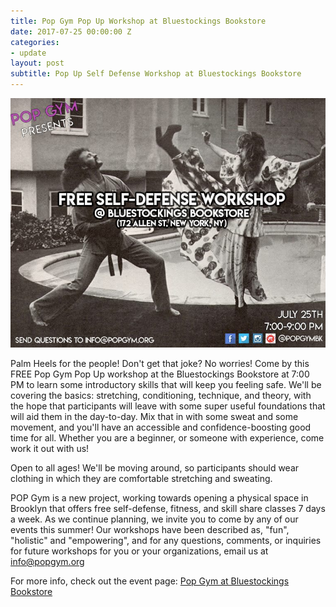 ```yaml
---
title: Pop Gym Pop Up Workshop at Bluestockings Bookstore
date: 2017-07-25 00:00:00 Z
categories:
- update
layout: post
subtitle: Pop Up Self Defense Workshop at Bluestockings Bookstore
---
```


![Pop Gym at Bluestockings Bookstore](/assets/bstox.jpg)

Palm Heels for the people! Don't get that joke? No worries! Come by this FREE Pop Gym Pop Up workshop at the Bluestockings Bookstore at 7:00 PM to learn some introductory skills that will keep you feeling safe. We'll be covering the basics: stretching, conditioning, technique, and theory, with the hope that participants will leave with some super useful foundations that will aid them in the day-to-day. Mix that in with some sweat and some movement, and you'll have an accessible and confidence-boosting good time for all. Whether you are a beginner, or someone with experience, come work it out with us!

Open to all ages! We'll be moving around, so participants should wear clothing in which they are comfortable stretching and sweating.

POP Gym is a new project, working towards opening a physical space in Brooklyn that offers free self-defense, fitness, and skill share classes 7 days a week. As we continue planning, we invite you to come by any of our events this summer! Our workshops have been described as, "fun", "holistic" and "empowering", and for any questions, comments, or inquiries for future workshops for you or your organizations, email us at info@popgym.org


For more info, check out the event page: [Pop Gym at Bluestockings Bookstore](https://www.facebook.com/events/1787651794808799/)
